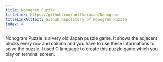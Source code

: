 ```yaml
---
title: Nonogram Puzzle
titleLink: https://github.com/anilkarasah/Nonogram
titleLinkAltText: Github Repository of Nonogram Puzzle
index: 4
---
```


Nonogram Puzzle is a very old Japan puzzle game. It shows the adjacent blocks every row and column and you have to use these informations to solve the puzzle. I used C language to create this puzzle game which you play on terminal screen.
